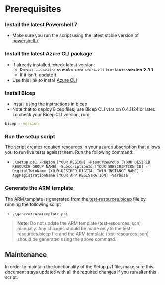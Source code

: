 # Prerequisites

### Install the latest Powershell 7

- Make sure you run the script using the latest stable version of [powershell 7](https://github.com/PowerShell/PowerShell/releases)

### Install the latest Azure CLI package

- If already installed, check latest version:
  - Run `az --version` to make sure `azure-cli` is at least **version 2.3.1**
  - If it isn't, update it
- Use this link to install [Azure CLI](https://docs.microsoft.com/cli/azure/install-azure-cli?view=azure-cli-latest])

### Install Bicep

- Install using the instructions in [bicep](https://docs.microsoft.com/azure/azure-resource-manager/bicep/install#install-manually)
- Note that to deploy Bicep files, use Bicep CLI version 0.4.1124 or later. To check your Bicep CLI version, run:

```bash
bicep --version
```

### Run the setup script

The script creates required resources in your azure subscription that allows you to run live tests against them. Run the following command:

- `.\setup.ps1 -Region [YOUR REGION] -ResourceGroup [YOUR DESIRED RESOURCE GROUP NAME] -SubscriptionId [YOUR SUBSCRIPTION ID] -DigitalTwinName [YOUR DESIRED DIGITAL TWIN INSTANCE NAME] -AppRegistrationName [YOUR APP REGISTRATION] -Verbose`

### Generate the ARM template

The ARM template is generated from the [test-resources.bicep](https://github.com/Azure/azure-sdk-for-net/blob/main/sdk/digitaltwins/test-resources.bicep) file by running the following script

- `.\generateArmTemplate.ps1`

> **Note**: Do not update the ARM template (test-resources.json) manually. Any changes should be made only to the test-resources.bicep file and the ARM template (test-resources.json) should be generated using the above command.

## Maintenance

In order to maintain the functionality of the Setup.ps1 file, make sure this document stays updated with all the required changes if you run/alter this script.
